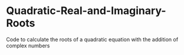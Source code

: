 # Quadratic-Real-and-Imaginary-Roots
Code to calculate the roots of a quadratic equation with the addition of complex numbers
